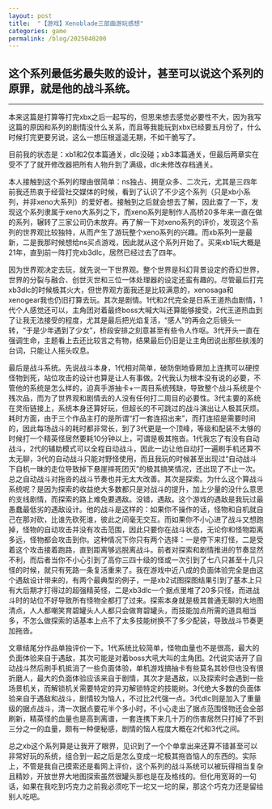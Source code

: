 ```yaml
---
layout: post
title:  "【游戏】Xenoblade三部曲游玩感想"
categories: game
permalink: /blog/2025040200
---
```


## 这个系列最低劣最失败的设计，甚至可以说这个系列的原罪，就是他的战斗系统。

---

本来这篇是打算等打完xbx之后一起写的，但思来想去感觉必要性不大，因为我写这篇的原因和系列的剧情没什么关系，而且等我能玩到xbx已经要五月份了，什么时候打完更要另说，这么一想压根遥遥无期，不如干脆写了。

目前我的状态是：xb1和2仅本篇通关，dlc没碰；xb3本篇通关，但最后两章实在受不了了就开修改器把所有人物升到了满级，dlc未修改存档通关。

本人接触到这个系列的理由很简单：ns独占、拥趸众多、二次元，尤其是三四年前我还热衷于经营社交媒体的时候，看到了认识了不少这个系列（只是xb小系列，并非xeno大系列）的爱好者。接触到之后就会想去了解，因此查了一下，发现这个系列隶属于xeno大系列之下，而xeno系列是制作人高桥20多年来一直在做的系列，辗转了三家公司仍未放弃。再了解一下对xeno系列的评价，发现这个系列的世界观比较独特，从而产生了游玩整个xeno系列的兴趣。而xb系列一是最新，二是我那时候想给ns买点游戏，因此就从这个系列开始了。买来xb1玩大概是21年，直到前一阵打完xb3dlc，居然已经过去了四年。

因为世界观决定去玩，就先说一下世界观。整个世界是科幻背景设定的奇幻世界，世界的分裂与融合、创世灭世和三位一体处理器的设定还蛮有趣的。尽管最后打完xb3dlc的时候极其火大，但世界观方面我还是比较满意的，xenosaga和xenogear我也仍旧打算去玩。其次是剧情。1代和2代完全是日系王道热血剧情，1代个人感觉还可以，主角团对着最终boss大喊大叫还算能够接受，2代王道热血到了让我无法接受的程度，尤其是最后把光焰复活，“感人”的再会之后镜头一转，“于是少年遇到了少女”，桥段安排之刻意甚至有些令人作呕。3代开头一直在强调生命，主题看上去还比较言之有物，结果最后仍旧是让主角团说出那些肤浅的台词，只能让人摇头叹息。

最后是战斗系统。先说战斗本身，1代相对简单，破防倒地昏厥加上连携可以硬控怪物到死，站位攻击的设计也算是让人有事做。2代我认为根本没有说的必要，不管他的系统是怎么样的，迫真手游抽卡+一周目系统残缺，导致整个战斗系统是个残次品，而为了世界观和剧情去的人没有任何打二周目的必要性。3代主要的系统在灵衔链接上，系统本身还算好玩，但超长的不可跳过的战斗演出让人极其厌烦。耗时方面，由于三个作品主打的是所谓“打一套连招出来”，而打连招是需要时间的，因此每场战斗的耗时都非常长，到了3代更是一个顶峰，等级和配装不太够的时候打一个精英怪居然要耗10分钟以上，可谓是极其拖沓。1代我忘了有没有自动战斗，2代的辅助模式可以全程自动战斗，因此一边让他自动打一遍刷手机还算不太无聊，3代的自动战斗只能对野怪使用，而且我玩的时候甚至出现过“自动战斗下自机一昧的走位导致掉下悬崖摔死团灭”的极其搞笑情况，还出现了不止一次。总之自动战斗对拖沓的战斗节奏也并无太大改善。其次是探索。为什么这个算战斗系统呢？是因为探索的收益绝大多数都只是对战斗的提升，加上少量的没什么意思的支线剧情，而探索的路上难免要遇敌。没错，遇敌。这个游戏的遇敌是我玩过最愚蠢最低劣的遇敌设计。他的战斗是这样的：如果你不操作的话，怪物和自机就自己在那对砍，比谁先砍死谁，彼此之间毫无交互。而如果你不小心进了战斗又想跑掉，怪物的自动攻击并没有攻击范围，因此只要你在战斗状态，无论你和怪物距离多远，怪物都会攻击到你。这种情况下你只有两个选择：一是停下来打怪，二是受着这个攻击接着跑路，直到距离够远脱离战斗。前者对探索和剧情推进的节奏显然不利，而后者当你不小心引到了高你三四十级的怪或一次引到了七八只甚至十几只怪的时候，就只有死路一条复活重来了。我在游戏中近八成的负面体验完全是由这个遇敌设计带来的，有两个最典型的例子，一是xb2试图探图结果引到了基本上只有大后期才打得过的超强精英怪，二是xb3dlc一个据点里堆了20多只怪，而进战斗时的站位不好导致所有怪物全都打了过来。探索本身就是极其普通无聊的大地图清点，人人都嘲笑育碧罐头人人都只会做育碧罐头，而技能加点所需的道具相当多，不怎么做探索的话基本上点不了太多技能树换不了多少配装，导致战斗节奏更加拖沓。

文章结尾分作品单独评价一下。1代系统比较简单，怪物血量也不是很高，最大的负面体验来自于遇敌，其次可能是对着boss大吼大叫的主角团。2代说实话开了自动战斗然后刷手机抵消了一些负面体验，单机游戏搞抽卡有些莫名其妙但也没有很折磨人，最大的负面体验应该来自于剧情，其次才是遇敌，以及探索时会遇到一些场景机关，而解锁机关需要特定的异刃解锁特定的技能树。3代绝大多数的负面体验来自于遇敌和战斗，剧情较为恼人，不过比2代强一点。3代dlc则是加入了重量级的据点战斗，清一次据点要花半个多小时，不小心走出了据点范围怪物还会全部刷新，精英怪的血量也是高到离谱，一套连携下来几十万的伤害居然只打掉了不到三分之一的血量，颇有一种便秘感，剧情的恼人程度大概在2代和3代之间。

总之xb这个系列算是让我开了眼界，见识到了一个个单拿出来还算不错甚至可以非常好玩的系统，组合到一起之后是怎么变成一坨极其拖沓恼人的东西的。实际上，不管是我自己摸索还是看网上评价，这个系列的战斗系统可以被玩得相当复杂且精妙，开放世界大地图探索虽然很罐头那也是在及格线的。但化用宽哥的一句话，如果在我吃到巧克力之前我必须吃下一坨又一坨的屎，那这个巧克力还是留给别人吃吧。
